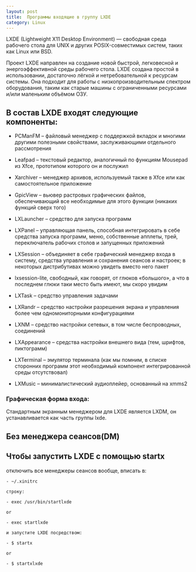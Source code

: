 ```yaml
---
layout: post
title:  Программы входящие в группу LXDE
category: Linux
---
```


LXDE (Lightweight X11 Desktop Environment) — свободная среда рабочего стола для UNIX и других POSIX-совместимых систем, таких как Linux или BSD.

Проект LXDE направлен на создание новой быстрой, легковесной и энергоэффективной среды рабочего стола. LXDE создана простой в использовании, достаточно лёгкой и нетребовательной к ресурсам системы. Она подходит для работы с низкопроизводительным спектром оборудования, таким как старые машины с ограниченными ресурсами и/или маленьким объёмом ОЗУ.

## В состав LXDE входят следующие компоненты:

- PCManFM – файловый менеджер с поддержкой вкладок и многими другими полезными свойствами, заслуживающими отдельного рассмотрения

- Leafpad – текстовый редактор, аналогичный по функциям Mousepad из Xfce, прототипом которого он и послужил

- Xarchiver – менеджер архивов, используемый также в Xfce или как самостоятельное приложение

- GpicView – вьювер растровых графических файлов, обеспечивающий все необходимые для этого функции (никаких функций сверх того)

- LXLauncher – средство для запуска программ

- LXPanel – управляющая панель, способная интегрировать в себе средства запуска программ, меню, собственные апплеты, трей, переключатель рабочих столов и запущенных приложений

- LXSession – объединяет в себе графический менеджер входа в систему, средства управления и сохранения сеансов и настроек; в некоторых дистрибутивах можно увидеть вместо него пакет

- lxsession-lite, свободный, как говорят, от глюков «большого», а что в последнем глюки таки место быть имеют, мы скоро увидим

- LXTask – средство управления задачами

- LXRandr – средство настройки разрешения экрана и управления более чем одномониторными конфигурациями

- LXNM – средство настройки сетевых, в том числе беспроводных, соединений

- LXAppearance – средства настройки внешнего вида (тем, шрифтов, пиктограмм)

- LXTerminal – эмулятор терминала (как мы помним, в списке сторонних программ этот необходимый компонент интегрированной среды отсутствовал)

- LXMusic – минималистический аудиоплейер, основанный на xmms2

### Графическая форма входа:

Стандартным экранным менеджером для LXDE является LXDM, он устанавливается как часть группы lxde.

## Без менеджера сеансов(DM)

## Чтобы запустить LXDE с помощью startx

отключить все менеджеры сеансов вообще, вписать в:

```
- ~/.xinitrc

строку:

- exec /usr/bin/startlxde

or

- exec startlxde

и запустите LXDE посредством:

- $ startx

or

- $ startxlxde
```